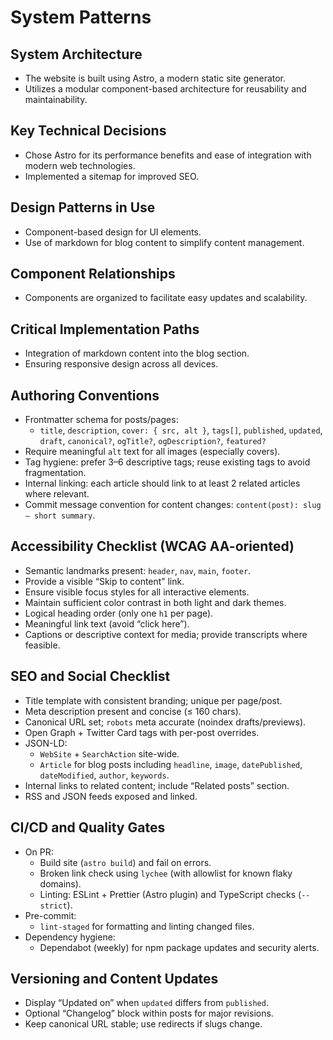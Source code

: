 # System Patterns

## System Architecture
- The website is built using Astro, a modern static site generator.
- Utilizes a modular component-based architecture for reusability and maintainability.

## Key Technical Decisions
- Chose Astro for its performance benefits and ease of integration with modern web technologies.
- Implemented a sitemap for improved SEO.

## Design Patterns in Use
- Component-based design for UI elements.
- Use of markdown for blog content to simplify content management.

## Component Relationships
- Components are organized to facilitate easy updates and scalability.

## Critical Implementation Paths
- Integration of markdown content into the blog section.
- Ensuring responsive design across all devices.

## Authoring Conventions
- Frontmatter schema for posts/pages:
  - `title`, `description`, `cover: { src, alt }`, `tags[]`, `published`, `updated`, `draft`, `canonical?`, `ogTitle?`, `ogDescription?`, `featured?`
- Require meaningful `alt` text for all images (especially covers).
- Tag hygiene: prefer 3–6 descriptive tags; reuse existing tags to avoid fragmentation.
- Internal linking: each article should link to at least 2 related articles where relevant.
- Commit message convention for content changes: `content(post): slug — short summary`.

## Accessibility Checklist (WCAG AA-oriented)
- Semantic landmarks present: `header`, `nav`, `main`, `footer`.
- Provide a visible “Skip to content” link.
- Ensure visible focus styles for all interactive elements.
- Maintain sufficient color contrast in both light and dark themes.
- Logical heading order (only one `h1` per page).
- Meaningful link text (avoid “click here”).
- Captions or descriptive context for media; provide transcripts where feasible.

## SEO and Social Checklist
- Title template with consistent branding; unique per page/post.
- Meta description present and concise (≤ 160 chars).
- Canonical URL set; `robots` meta accurate (noindex drafts/previews).
- Open Graph + Twitter Card tags with per-post overrides.
- JSON-LD:
  - `WebSite` + `SearchAction` site-wide.
  - `Article` for blog posts including `headline`, `image`, `datePublished`, `dateModified`, `author`, `keywords`.
- Internal links to related content; include “Related posts” section.
- RSS and JSON feeds exposed and linked.

## CI/CD and Quality Gates
- On PR:
  - Build site (`astro build`) and fail on errors.
  - Broken link check using `lychee` (with allowlist for known flaky domains).
  - Linting: ESLint + Prettier (Astro plugin) and TypeScript checks (`--strict`).
- Pre-commit:
  - `lint-staged` for formatting and linting changed files.
- Dependency hygiene:
  - Dependabot (weekly) for npm package updates and security alerts.

## Versioning and Content Updates
- Display “Updated on” when `updated` differs from `published`.
- Optional “Changelog” block within posts for major revisions.
- Keep canonical URL stable; use redirects if slugs change.
